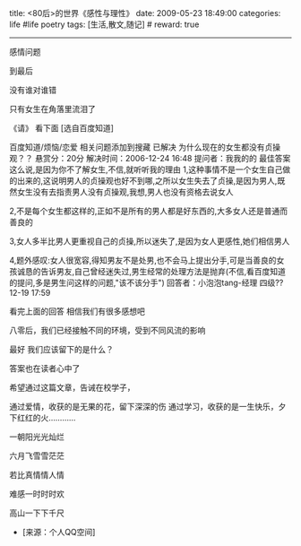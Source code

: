 title: <80后>的世界《感性与理性》 
date: 2009-05-23 18:49:00
categories: life #life poetry
tags: [生活,散文,随记]  # <!--more-->
reward: true

---


感情问题 


到最后 

没有谁对谁错 

只有女生在角落里流泪了 

<!--more-->

《请》 
看下面 
[选自百度知道] 


百度知道/烦恼/恋爱 
相关问题添加到搜藏 
已解决 
为什么现在的女生都没有贞操观？？ 
悬赏分：20分 
解决时间：2006-12-24 16:48 
提问者：我我的的 
最佳答案 
这么说,是因为你不了解女生,不信,就听听我的理由 
1,这种事情不是一个女生自己做的出来的,这说明男人的贞操观也好不到哪,之所以女生失去了贞操,是因为男人,既然女生没有去指责男人没有贞操观,我想,男人也没有资格去说女人 

2,不是每个女生都这样的,正如不是所有的男人都是好东西的,大多女人还是普通而善良的 

3,女人多半比男人更重视自己的贞操,所以迷失了,是因为女人更感性,她们相信男人 

4,题外感叹:女人很宽容,得知男友不是处男,也不会马上提出分手,可是当善良的女孩诚恳的告诉男友,自己曾经迷失过,男生经常的处理方法是抛弃(不信,看百度知道的提问,多是男生问这样的问题,"该不该分手") 
回答者：小泡泡tang-经理 四级??12-19 17:59 




看完上面的回答 
相信我们有很多感想吧 


八零后，我们已经接触不同的环境，受到不同风流的影响 

最好 
我们应该留下的是什么？ 


答案也在读者心中了 






希望通过这篇文章，告诫在校学子， 

通过爱情，收获的是无果的花，留下深深的伤 
通过学习，收获的是一生快乐，夕下红红的火………… 




一朝阳光光灿烂 

六月飞雪雪茫茫 

若比真情情人情 

难感一时时时欢 

高山一下下千尺


- [来源：个人QQ空间]
